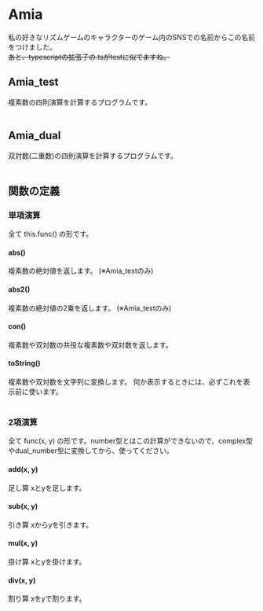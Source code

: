 # Amia
私の好きなリズムゲームのキャラクターのゲーム内のSNSでの名前からこの名前をつけました。<br>
<s>あと、typescriptの拡張子の.tsがtestに似てますね。</s>
&nbsp;<br>
## Amia_test
複素数の四則演算を計算するプログラムです。<br>
&nbsp;<br>
## Amia_dual
双対数(二重数)の四則演算を計算するプログラムです。<br>
&nbsp;<br>
## 関数の定義
### 単項演算
全て this.func() の形です。
#### abs()
複素数の絶対値を返します。 (※Amia_testのみ)
#### abs2()
複素数の絶対値の2乗を返します。 (※Amia_testのみ)
#### con()
複素数や双対数の共役な複素数や双対数を返します。
#### toString()
複素数や双対数を文字列に変換します。 何か表示するときには、必ずこれを表示前に使います。<br>
&nbsp;<br>
### 2項演算
全て func(x, y) の形です。number型とはこの計算ができないので、complex型やdual_number型に変換してから、使ってください。
#### add(x, y)
足し算 xとyを足します。
#### sub(x, y)
引き算 xからyを引きます。
#### mul(x, y)
掛け算 xとyを掛けます。
#### div(x, y)
割り算 xをyで割ります。
